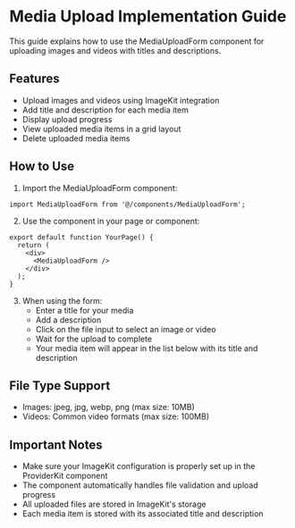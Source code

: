 # Media Upload Implementation Guide

This guide explains how to use the MediaUploadForm component for uploading images and videos with titles and descriptions.

## Features
- Upload images and videos using ImageKit integration
- Add title and description for each media item
- Display upload progress
- View uploaded media items in a grid layout
- Delete uploaded media items

## How to Use

1. Import the MediaUploadForm component:
```tsx
import MediaUploadForm from '@/components/MediaUploadForm';
```

2. Use the component in your page or component:
```tsx
export default function YourPage() {
  return (
    <div>
      <MediaUploadForm />
    </div>
  );
}
```

3. When using the form:
   - Enter a title for your media
   - Add a description
   - Click on the file input to select an image or video
   - Wait for the upload to complete
   - Your media item will appear in the list below with its title and description

## File Type Support
- Images: jpeg, jpg, webp, png (max size: 10MB)
- Videos: Common video formats (max size: 100MB)

## Important Notes
- Make sure your ImageKit configuration is properly set up in the ProviderKit component
- The component automatically handles file validation and upload progress
- All uploaded files are stored in ImageKit's storage
- Each media item is stored with its associated title and description